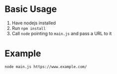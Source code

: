 # Basic Usage

1. Have nodejs installed
2. Run `npm install`
3. Call `node` pointing to `main.js` and pass a URL to it

# Example
`node main.js https://www.example.com/`

